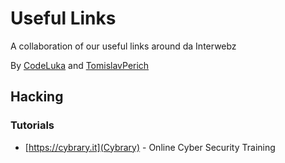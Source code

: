 # Useful Links
A collaboration of our useful links around da Interwebz

By [CodeLuka](https://github.com/coderluka) and [TomislavPerich](https://github.com/tomislavperich)


## Hacking
### Tutorials
* [https://cybrary.it](Cybrary) - Online Cyber Security Training
